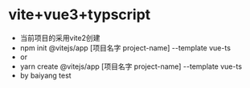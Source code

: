 # vite+vue3+typscript 

- 当前项目的采用vite2创建
- npm init @vitejs/app [项目名字 project-name] --template vue-ts
- or 
- yarn create @vitejs/app [项目名字 project-name] --template vue-ts
- by baiyang test
